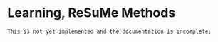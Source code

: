 # Learning, ReSuMe Methods
```{admonition} Work In Progress
This is not yet implemented and the documentation is incomplete.
```